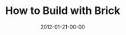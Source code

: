 ---
layout: message
category: message
series: "Big Bad Wolf"
title: "How to Build with Brick"
date: 2012-01-21-00-00
message_id: 710
audio: "http://s3.amazonaws.com/crossroads-media/media/legacy/mp3/bigbadwolf_03.mp3"
audio-duration: "41:24"
program: "http://s3.amazonaws.com/crossroads-media/media/legacy/documents/01_21-22_12Program.pdf"
description: "Brian Tome talks about how to build our finances with brick."
video: "https://s3.amazonaws.com/crossroadsvideomessages/bigbadwolf_03.mp4"
video-duration: "41:29"
video-image: "http://s3.amazonaws.com/crossroads-media/images/legacy/content/bigbadwolf_03_still.jpg"
explicit: false
---